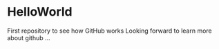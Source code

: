 # HelloWorld
First repository to see how GitHub works
Looking forward to learn more about github ... 
